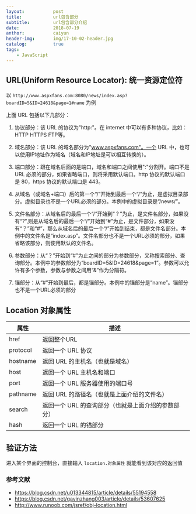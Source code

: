 ```yaml
---
layout:           post
title:            url包含部分
subtitle:         url包含部分介绍
date:             2018-07-19
anthor:           caiyun
header-img:       img/17-10-02-header.jpg 
catalog:          true
tags:             
    - JavaScript
---
```


## URL(Uniform Resource Locator): 统一资源定位符
以 `http://www.aspxfans.com:8080/news/index.asp?boardID=5&ID=24618&page=1#name` 为例

上面 URL 包括以下几部分：

1. 协议部分：该 URL 的协议为"http:"。在 internet 中可以有多种协议，比如：HTTP HTTPS FTP等。

2. 域名部分：该 URL 的域名部分为"www.aspxfans.com"。一个 URL 中，也可以使用IP地址作为域名（域名和IP地址是可以相互转换的）。

3. 端口部分：跟在域名后面的是端口，域名和端口之间使用":"分割开。端口不是 URL 必须的部分，如果省略端口，则将采用默认端口。http 协议的默认端口是 80，https 协议的默认端口是 443。

4. 从域名（或域名+端口）后的第一个“/”开始到最后一个“/”为止，是虚拟目录部分。虚拟目录也不是一个URL必须的部分。本例中的虚拟目录是“/news/”。

5. 文件名部分：从域名后的最后一个“/”开始到“？”为止，是文件名部分，如果没有“?”,则是从域名后的最后一个“/”开始到“#”为止，是文件部分，如果没有“？”和“#”，那么从域名后的最后一个“/”开始到结束，都是文件名部分。本例中的文件名是“index.asp”。文件名部分也不是一个URL必须的部分，如果省略该部分，则使用默认的文件名。

6. 参数部分：从“？”开始到“#”为止之间的部分为参数部分，又称搜索部分、查询部分。本例中的参数部分为“boardID=5&ID=24618&page=1”。参数可以允许有多个参数，参数与参数之间用“&”作为分隔符。

7. 锚部分：从“#”开始到最后，都是锚部分。本例中的锚部分是“name”。锚部分也不是一个URL必须的部分


## Location 对象属性

| 属性     | 描述                                                |
| -------- | --------------------------------------------------- |
| href     | 返回整个URL                                         |
| protocol | 返回一个 URL 协议                                   |
| hostname | 返回 URL 的主机名（也就是域名）                     |
| host     | 返回一个 URL 主机名和端口                           |
| port     | 返回一个 URL 服务器使用的端口号                     |
| pathname | 返回 URL 的路径名（也就是上面介绍的文件名）         |
| search   | 返回一个 URL 的查询部分（也就是上面介绍的参数部分） |
| hash     | 返回一个 URL 的锚部分                               |

## 验证方法
进入某个界面的控制台，直接输入 `location.对象属性` 就能看到该对应的返回值


### 参考文献
* https://blog.csdn.net/u013344815/article/details/55194558
* https://blog.csdn.net/gavinzhang003/article/details/53607625
* http://www.runoob.com/jsref/obj-location.html
